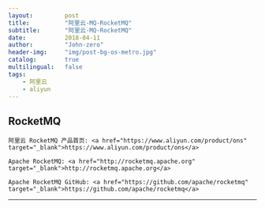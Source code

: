 ```yaml
---
layout:     	post
title:        	"阿里云-MQ-RocketMQ"
subtitle:     	"阿里云-MQ-RocketMQ"
date:         	2018-04-11
author:       	"John-zero"
header-img: 	"img/post-bg-os-metro.jpg"
catalog:      	true
multilingual: 	false
tags:
    - 阿里云
	- aliyun
---
```




## RocketMQ
	
	阿里云 RocketMQ 产品首页: <a href="https://www.aliyun.com/product/ons" target="_blank">https://www.aliyun.com/product/ons</a>
	
	Apache RocketMQ: <a href="http://rocketmq.apache.org" target="_blank">http://rocketmq.apache.org</a>
	
	Apache RocketMQ GitHub: <a href="https://github.com/apache/rocketmq" target="_blank">https://github.com/apache/rocketmq</a>

***

		